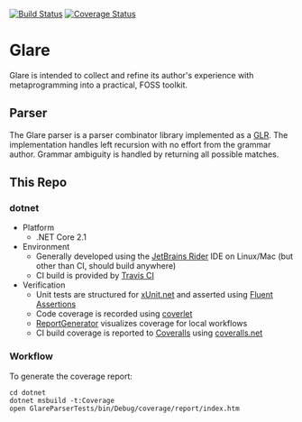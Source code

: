  [![Build Status](https://travis-ci.org/Aethon/glare.svg?branch=master)](https://travis-ci.org/Aethon/glare) [![Coverage Status](https://coveralls.io/repos/github/Aethon/glare/badge.svg?branch=master)](https://coveralls.io/github/Aethon/glare?branch=master)
# Glare
Glare is intended to collect and refine its author's experience with metaprogramming into a practical, FOSS toolkit.
## Parser
The Glare parser is a parser combinator library implemented as a [GLR](https://en.wikipedia.org/wiki/GLR_parser). The implementation handles left recursion with no effort from the grammar author. Grammar ambiguity is handled by returning all possible matches.

## This Repo

### dotnet
* Platform
  * .NET Core 2.1
* Environment
  * Generally developed using the [JetBrains Rider]() IDE on Linux/Mac (but other than CI, should build anywhere)
  * CI build is provided by [Travis CI](https://travis-ci.org/Aethon/glare)
* Verification
  * Unit tests are structured for [xUnit.net](https://xunit.github.io/) and asserted using [Fluent Assertions](https://fluentassertions.com/)
  * Code coverage is recorded using [coverlet](https://github.com/tonerdo/coverlet)
  * [ReportGenerator](https://github.com/danielpalme/ReportGenerator) visualizes coverage for local workflows
  * CI build coverage is reported to [Coveralls](https://coveralls.io/github/Aethon/glare) using [coveralls.net](https://github.com/csMACnz/coveralls.net)

### Workflow
To generate the coverage report:
```
cd dotnet
dotnet msbuild -t:Coverage
open GlareParserTests/bin/Debug/coverage/report/index.htm
```
